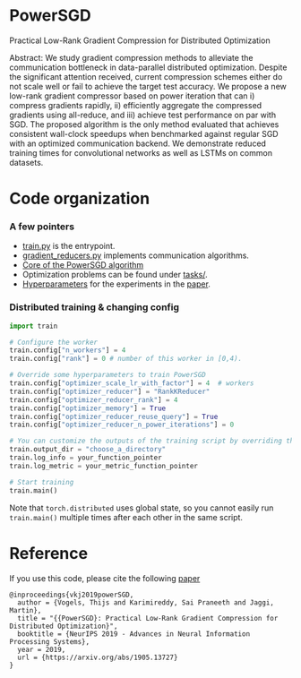 # PowerSGD

Practical Low-Rank Gradient Compression for Distributed Optimization

Abstract:
We study gradient compression methods to alleviate the communication bottleneck in data-parallel distributed optimization. Despite the significant attention received, current compression schemes either do not scale well or fail to achieve the target test accuracy. We propose a new low-rank gradient compressor based on power iteration that can i) compress gradients rapidly, ii) efficiently aggregate the compressed gradients using all-reduce, and iii) achieve test performance on par with SGD. The proposed algorithm is the only method evaluated that achieves consistent wall-clock speedups when benchmarked against regular SGD with an optimized communication backend. We demonstrate reduced training times for convolutional networks as well as LSTMs on common datasets.

# Code organization

### A few pointers

-   [train.py](train.py) is the entrypoint.
-   [gradient_reducers.py](gradient_reducers.py) implements communication algorithms.
-   [Core of the PowerSGD algorithm](gradient_reducers.py#L665)
-   Optimization problems can be found under [tasks/](tasks/__init__.py).
-   [Hyperparameters](hyperparameters.md) for the experiments in the [paper](https://arxiv.org/abs/1905.13727).

### Distributed training & changing config

```python
import train

# Configure the worker
train.config["n_workers"] = 4
train.config["rank"] = 0 # number of this worker in [0,4).

# Override some hyperparameters to train PowerSGD
train.config["optimizer_scale_lr_with_factor"] = 4  # workers
train.config["optimizer_reducer"] = "RankKReducer"
train.config["optimizer_reducer_rank"] = 4
train.config["optimizer_memory"] = True
train.config["optimizer_reducer_reuse_query"] = True
train.config["optimizer_reducer_n_power_iterations"] = 0

# You can customize the outputs of the training script by overriding these members
train.output_dir = "choose_a_directory"
train.log_info = your_function_pointer
train.log_metric = your_metric_function_pointer

# Start training
train.main()
```

Note that `torch.distributed` uses global state, so you cannot easily run `train.main()` multiple times after each other in the same script.

# Reference

If you use this code, please cite the following [paper](https://arxiv.org/abs/1905.13727)

    @inproceedings{vkj2019powerSGD,
      author = {Vogels, Thijs and Karimireddy, Sai Praneeth and Jaggi, Martin},
      title = "{{PowerSGD}: Practical Low-Rank Gradient Compression for Distributed Optimization}",
      booktitle = {NeurIPS 2019 - Advances in Neural Information Processing Systems},
      year = 2019,
      url = {https://arxiv.org/abs/1905.13727}
    }
